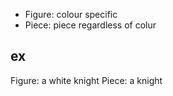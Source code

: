 - Figure: colour specific
- Piece: piece regardless of colur

## ex
Figure: a white knight
Piece: a knight